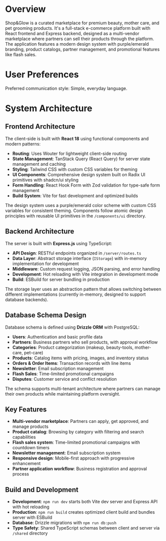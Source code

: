 # Overview

Shop&Glow is a curated marketplace for premium beauty, mother care, and pet grooming products. It's a full-stack e-commerce platform built with React frontend and Express backend, designed as a multi-vendor marketplace where partners can sell their products through the platform. The application features a modern design system with purple/emerald branding, product catalogs, partner management, and promotional features like flash sales.

# User Preferences

Preferred communication style: Simple, everyday language.

# System Architecture

## Frontend Architecture

The client-side is built with **React 18** using functional components and modern patterns:

- **Routing**: Uses Wouter for lightweight client-side routing
- **State Management**: TanStack Query (React Query) for server state management and caching
- **Styling**: Tailwind CSS with custom CSS variables for theming
- **UI Components**: Comprehensive design system built on Radix UI primitives with shadcn/ui styling
- **Form Handling**: React Hook Form with Zod validation for type-safe form management
- **Build System**: Vite for fast development and optimized builds

The design system uses a purple/emerald color scheme with custom CSS variables for consistent theming. Components follow atomic design principles with reusable UI primitives in the `/components/ui` directory.

## Backend Architecture

The server is built with **Express.js** using TypeScript:

- **API Design**: RESTful endpoints organized in `/server/routes.ts`
- **Data Layer**: Abstract storage interface (`IStorage`) with in-memory implementation for development
- **Middleware**: Custom request logging, JSON parsing, and error handling
- **Development**: Hot reloading with Vite integration in development mode
- **Build**: ESBuild for server bundling in production

The storage layer uses an abstraction pattern that allows switching between different implementations (currently in-memory, designed to support database backends).

## Database Schema Design

Database schema is defined using **Drizzle ORM** with PostgreSQL:

- **Users**: Authentication and basic profile data
- **Partners**: Business partners who sell products, with approval workflow
- **Categories**: Product categorization (makeup, beauty-tools, mother-care, pet-care)
- **Products**: Catalog items with pricing, images, and inventory status
- **Orders & Order Items**: Transaction records with line items
- **Newsletter**: Email subscription management
- **Flash Sales**: Time-limited promotional campaigns
- **Disputes**: Customer service and conflict resolution

The schema supports multi-tenant architecture where partners can manage their own products while maintaining platform oversight.

## Key Features

- **Multi-vendor marketplace**: Partners can apply, get approved, and manage products
- **Product catalog**: Browsing by category with filtering and search capabilities
- **Flash sales system**: Time-limited promotional campaigns with countdown timers
- **Newsletter management**: Email subscription system
- **Responsive design**: Mobile-first approach with progressive enhancement
- **Partner application workflow**: Business registration and approval process

## Build and Development

- **Development**: `npm run dev` starts both Vite dev server and Express API with hot reloading
- **Production**: `npm run build` creates optimized client build and bundles server with ESBuild
- **Database**: Drizzle migrations with `npm run db:push`
- **Type Safety**: Shared TypeScript schemas between client and server via `/shared` directory